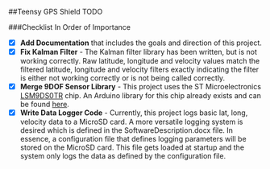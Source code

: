 ##Teensy GPS Shield TODO

###Checklist In Order of Importance
- [x] **Add Documentation** that includes the goals and direction of this project.
- [x] **Fix Kalman Filter** - The Kalman filter library has been written, but is not working correctly.  Raw latitude, longitude and velocity values match the filtered latitude, longitude and velocity filters exactly indicating the filter is either not working correctly or is not being called correctly.
- [x] **Merge 9DOF Sensor Library** - This project uses the ST Microelectronics [LSM9DS0TR](http://www.st.com/st-web-ui/static/active/en/resource/technical/document/datasheet/DM00087365.pdf) chip.  An Arduino library for this chip already exists and can be found [here](https://github.com/adafruit/Adafruit_LSM9DS0_Library).
- [x] **Write Data Logger Code** - Currently, this project logs basic lat, long, velocity data to a MicroSD card.  A more versatile logging system is desired which is defined in the SoftwareDescription.docx file.  In essence, a configuration file that defines logging parameters will be stored on the MicroSD card.  This file gets loaded at startup and the system only logs the data as defined by the configuration file.

